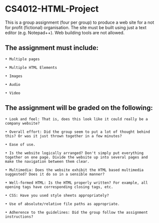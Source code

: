 # CS4012-HTML-Project
This is a group assignment (four per group) to produce a web site for a not for profit (fictional) organisation. The site must be built using just a text editor (e.g. Notepad++). Web building tools are not allowed.

## The assignment must include:
```
• Multiple pages

• Multiple HTML Elements

• Images

• Audio

• Video
```

## The assignment will be graded on the following:
```
• Look and feel: That is, does this look like it could really be a company website?

• Overall effort: Did the group seem to put a lot of thought behind this? Or was it just thrown together in a few minutes?

• Ease of use.

• Is the website logically arranged? Don't simply put everything together on one page. Divide the website up into several pages and make the navigation between them clear.

• Multimedia: Does the website exhibit the HTML based multimedia suggested? Does it do so in a sensible manner?

• Well-formed HTML: Is the HTML properly written? For example, all opening tags have corresponding closing tags, etc.

• CSS: Have you used style sheets appropriately?

• Use of absolute/relative file paths as appropriate.

• Adherence to the guidelines: Did the group follow the assignment instructions?
```
